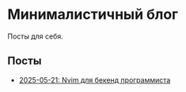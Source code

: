 # Минималистичный блог
Посты для себя.

## Посты
- [2025-05-21: Nvim для бекенд программиста](posts/2025-05-21-nvim-for-backend.md)
